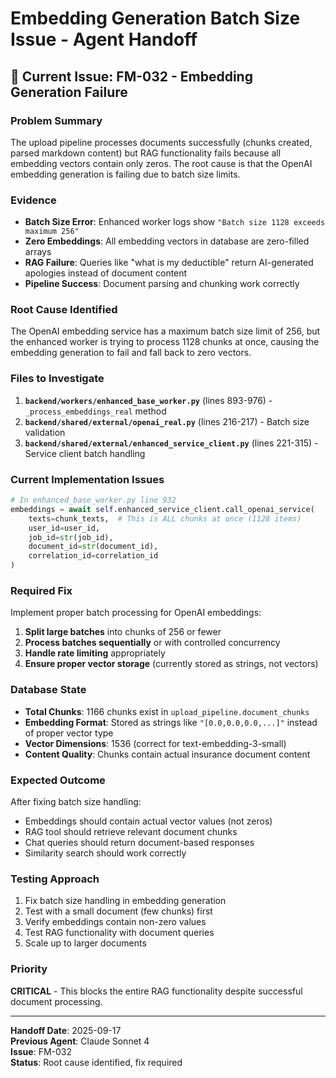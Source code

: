 # Embedding Generation Batch Size Issue - Agent Handoff

## 🎯 **Current Issue: FM-032 - Embedding Generation Failure**

### **Problem Summary**
The upload pipeline processes documents successfully (chunks created, parsed markdown content) but RAG functionality fails because all embedding vectors contain only zeros. The root cause is that the OpenAI embedding generation is failing due to batch size limits.

### **Evidence**
- **Batch Size Error**: Enhanced worker logs show `"Batch size 1128 exceeds maximum 256"`
- **Zero Embeddings**: All embedding vectors in database are zero-filled arrays
- **RAG Failure**: Queries like "what is my deductible" return AI-generated apologies instead of document content
- **Pipeline Success**: Document parsing and chunking work correctly

### **Root Cause Identified**
The OpenAI embedding service has a maximum batch size limit of 256, but the enhanced worker is trying to process 1128 chunks at once, causing the embedding generation to fail and fall back to zero vectors.

### **Files to Investigate**
1. **`backend/workers/enhanced_base_worker.py`** (lines 893-976) - `_process_embeddings_real` method
2. **`backend/shared/external/openai_real.py`** (lines 216-217) - Batch size validation
3. **`backend/shared/external/enhanced_service_client.py`** (lines 221-315) - Service client batch handling

### **Current Implementation Issues**
```python
# In enhanced_base_worker.py line 932
embeddings = await self.enhanced_service_client.call_openai_service(
    texts=chunk_texts,  # This is ALL chunks at once (1128 items)
    user_id=user_id,
    job_id=str(job_id),
    document_id=str(document_id),
    correlation_id=correlation_id
)
```

### **Required Fix**
Implement proper batch processing for OpenAI embeddings:
1. **Split large batches** into chunks of 256 or fewer
2. **Process batches sequentially** or with controlled concurrency
3. **Handle rate limiting** appropriately
4. **Ensure proper vector storage** (currently stored as strings, not vectors)

### **Database State**
- **Total Chunks**: 1166 chunks exist in `upload_pipeline.document_chunks`
- **Embedding Format**: Stored as strings like `"[0.0,0.0,0.0,...]"` instead of proper vector type
- **Vector Dimensions**: 1536 (correct for text-embedding-3-small)
- **Content Quality**: Chunks contain actual insurance document content

### **Expected Outcome**
After fixing batch size handling:
- Embeddings should contain actual vector values (not zeros)
- RAG tool should retrieve relevant document chunks
- Chat queries should return document-based responses
- Similarity search should work correctly

### **Testing Approach**
1. Fix batch size handling in embedding generation
2. Test with a small document (few chunks) first
3. Verify embeddings contain non-zero values
4. Test RAG functionality with document queries
5. Scale up to larger documents

### **Priority**
**CRITICAL** - This blocks the entire RAG functionality despite successful document processing.

---

**Handoff Date**: 2025-09-17  
**Previous Agent**: Claude Sonnet 4  
**Issue**: FM-032  
**Status**: Root cause identified, fix required


